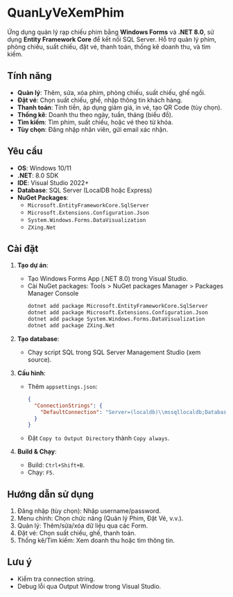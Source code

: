 # QuanLyVeXemPhim

Ứng dụng quản lý rạp chiếu phim bằng **Windows Forms** và **.NET 8.0**, sử dụng **Entity Framework Core** để kết nối SQL Server. Hỗ trợ quản lý phim, phòng chiếu, suất chiếu, đặt vé, thanh toán, thống kê doanh thu, và tìm kiếm.

## Tính năng

- **Quản lý**: Thêm, sửa, xóa phim, phòng chiếu, suất chiếu, ghế ngồi.
- **Đặt vé**: Chọn suất chiếu, ghế, nhập thông tin khách hàng.
- **Thanh toán**: Tính tiền, áp dụng giảm giá, in vé, tạo QR Code (tùy chọn).
- **Thống kê**: Doanh thu theo ngày, tuần, tháng (biểu đồ).
- **Tìm kiếm**: Tìm phim, suất chiếu, hoặc vé theo từ khóa.
- **Tùy chọn**: Đăng nhập nhân viên, gửi email xác nhận.

## Yêu cầu

- **OS**: Windows 10/11
- **.NET**: 8.0 SDK
- **IDE**: Visual Studio 2022+
- **Database**: SQL Server (LocalDB hoặc Express)
- **NuGet Packages**:
  - `Microsoft.EntityFrameworkCore.SqlServer`
  - `Microsoft.Extensions.Configuration.Json`
  - `System.Windows.Forms.DataVisualization`
  - `ZXing.Net`

## Cài đặt

1. **Tạo dự án**:

   - Tạo Windows Forms App (.NET 8.0) trong Visual Studio.
   - Cài NuGet packages:
   Tools > NuGet packages Manager > Packages Manager Console
     ```bash
     dotnet add package Microsoft.EntityFrameworkCore.SqlServer
     dotnet add package Microsoft.Extensions.Configuration.Json
     dotnet add package System.Windows.Forms.DataVisualization
     dotnet add package ZXing.Net
     ```

2. **Tạo database**:

   - Chạy script SQL trong SQL Server Management Studio (xem source).

3. **Cấu hình**:

   - Thêm `appsettings.json`:

     ```json
     {
       "ConnectionStrings": {
         "DefaultConnection": "Server=(localdb)\\mssqllocaldb;Database=QuanLyVePhim;Trusted_Connection=True;"
       }
     }
     ```
   - Đặt `Copy to Output Directory` thành `Copy always`.

4. **Build & Chạy**:

   - Build: `Ctrl+Shift+B`.
   - Chạy: `F5`.

## Hướng dẫn sử dụng

1. Đăng nhập (tùy chọn): Nhập username/password.
2. Menu chính: Chọn chức năng (Quản lý Phim, Đặt Vé, v.v.).
3. Quản lý: Thêm/sửa/xóa dữ liệu qua các Form.
4. Đặt vé: Chọn suất chiếu, ghế, thanh toán.
5. Thống kê/Tìm kiếm: Xem doanh thu hoặc tìm thông tin.

## Lưu ý

- Kiểm tra connection string.
- Debug lỗi qua Output Window trong Visual Studio.

